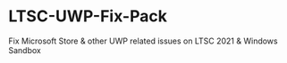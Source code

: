 # LTSC-UWP-Fix-Pack
Fix Microsoft Store &amp; other UWP related issues on LTSC 2021 &amp; Windows Sandbox

